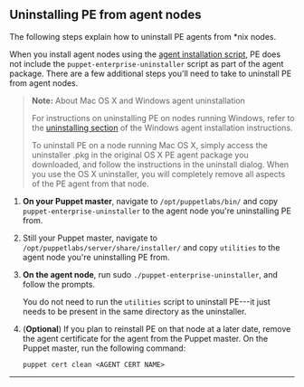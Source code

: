 <!--Tasks describe a procedure the user performs. Tasks typically include 7 or fewer steps. Consider breaking longer tasks into a multi-task process. Avoid shoehorning conceptual or reference information into tasks so that the task is more navigable and reusable.-->

## Uninstalling PE from agent nodes

The following steps explain how to uninstall PE agents from *nix nodes.

When you install agent nodes using the [agent installation script](./install_agents.html), PE does not include the `puppet-enterprise-uninstaller` script as part of the agent package. There are a few additional steps you'll need to take to uninstall PE from agent nodes.

> **Note:** About Mac OS X and Windows agent uninstallation
>
> For instructions on uninstalling PE on nodes running Windows, refer to the [uninstalling section](./install_windows.html#uninstalling) of the Windows agent installation instructions.
>
> To uninstall PE on a node running Mac OS X, simply access the uninstaller .pkg in the original OS X PE agent package you downloaded, and follow the instructions in the uninstall dialog. When you use the OS X uninstaller, you will completely remove all aspects of the PE agent from that node.

1. **On your Puppet master**, navigate to `/opt/puppetlabs/bin/` and copy `puppet-enterprise-uninstaller` to the agent node you're uninstalling PE from.
2. Still your Puppet master, navigate to `/opt/puppetlabs/server/share/installer/` and copy `utilities` to the agent node you're uninstalling PE from.
3. **On the agent node**, run sudo `./puppet-enterprise-uninstaller`, and follow the prompts.

   You do not need to run the `utilities` script to uninstall PE---it just needs to be present in the same directory as the uninstaller.

4. (**Optional**) If you plan to reinstall PE on that node at a later date, remove the agent certificate for the agent from the Puppet master. On the Puppet master, run the following command:

   ~~~
   puppet cert clean <AGENT CERT NAME>
   ~~~


* * *
